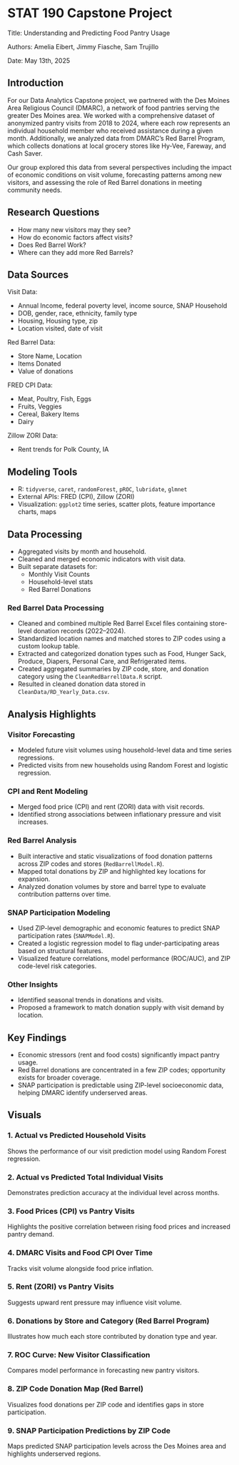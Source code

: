 # STAT 190 Capstone Project

Title: Understanding and Predicting Food Pantry Usage

Authors: Amelia Eibert, Jimmy Fiasche, Sam Trujillo

Date: May 13th, 2025

## Introduction

For our Data Analytics Capstone project, we partnered with the Des Moines Area Religious Council (DMARC), a network of food pantries serving the greater Des Moines area. We worked with a comprehensive dataset of anonymized pantry visits from 2018 to 2024, where each row represents an individual household member who received assistance during a given month. Additionally, we analyzed data from DMARC’s Red Barrel Program, which collects donations at local grocery stores like Hy-Vee, Fareway, and Cash Saver.

Our group explored this data from several perspectives including the impact of economic conditions on visit volume, forecasting patterns among new visitors, and assessing the role of Red Barrel donations in meeting community needs.

## Research Questions
- How many new visitors may they see?
- How do economic factors affect visits?
- Does Red Barrel Work?
- Where can they add more Red Barrels?

## Data Sources

Visit Data:
- Annual Income, federal poverty level, income source, SNAP Household
- DOB, gender, race, ethnicity, family type
- Housing, Housing type, zip
- Location visited, date of visit

Red Barrel Data: 
- Store Name, Location
- Items Donated
- Value of donations

FRED CPI Data: 
- Meat, Poultry, Fish, Eggs
- Fruits, Veggies
- Cereal, Bakery Items
- Dairy

Zillow ZORI Data:
- Rent trends for Polk County, IA

## Modeling Tools
- R: `tidyverse`, `caret`, `randomForest`, `pROC`, `lubridate`, `glmnet`
- External APIs: FRED (CPI), Zillow (ZORI)
- Visualization: `ggplot2` time series, scatter plots, feature importance charts, maps

## Data Processing
- Aggregated visits by month and household.
- Cleaned and merged economic indicators with visit data.
- Built separate datasets for:
  - Monthly Visit Counts
  - Household-level stats
  - Red Barrel Donations

### Red Barrel Data Processing

- Cleaned and combined multiple Red Barrel Excel files containing store-level donation records (2022–2024).
- Standardized location names and matched stores to ZIP codes using a custom lookup table.
- Extracted and categorized donation types such as Food, Hunger Sack, Produce, Diapers, Personal Care, and Refrigerated items.
- Created aggregated summaries by ZIP code, store, and donation category using the `CleanRedBarrellData.R` script.
- Resulted in cleaned donation data stored in `CleanData/RD_Yearly_Data.csv`.

## Analysis Highlights

### Visitor Forecasting

- Modeled future visit volumes using household-level data and time series regressions.
- Predicted visits from new households using Random Forest and logistic regression.

### CPI and Rent Modeling

- Merged food price (CPI) and rent (ZORI) data with visit records.
- Identified strong associations between inflationary pressure and visit increases.

### Red Barrel Analysis

- Built interactive and static visualizations of food donation patterns across ZIP codes and stores (`RedBarrellModel.R`).
- Mapped total donations by ZIP and highlighted key locations for expansion.
- Analyzed donation volumes by store and barrel type to evaluate contribution patterns over time.

### SNAP Participation Modeling

- Used ZIP-level demographic and economic features to predict SNAP participation rates (`SNAPModel.R`).
- Created a logistic regression model to flag under-participating areas based on structural features.
- Visualized feature correlations, model performance (ROC/AUC), and ZIP code-level risk categories.

### Other Insights

- Identified seasonal trends in donations and visits.
- Proposed a framework to match donation supply with visit demand by location.

## Key Findings

- Economic stressors (rent and food costs) significantly impact pantry usage.
- Red Barrel donations are concentrated in a few ZIP codes; opportunity exists for broader coverage.
- SNAP participation is predictable using ZIP-level socioeconomic data, helping DMARC identify underserved areas.

## Visuals

### 1. Actual vs Predicted Household Visits

Shows the performance of our visit prediction model using Random Forest regression.

### 2. Actual vs Predicted Total Individual Visits

Demonstrates prediction accuracy at the individual level across months.

### 3. Food Prices (CPI) vs Pantry Visits

Highlights the positive correlation between rising food prices and increased pantry demand.

### 4. DMARC Visits and Food CPI Over Time

Tracks visit volume alongside food price inflation.

### 5. Rent (ZORI) vs Pantry Visits

Suggests upward rent pressure may influence visit volume.

### 6. Donations by Store and Category (Red Barrel Program)

Illustrates how much each store contributed by donation type and year.

### 7. ROC Curve: New Visitor Classification 

Compares model performance in forecasting new pantry visitors.

### 8. ZIP Code Donation Map (Red Barrel)

Visualizes food donations per ZIP code and identifies gaps in store participation.

### 9. SNAP Participation Predictions by ZIP Code

Maps predicted SNAP participation levels across the Des Moines area and highlights underserved regions.

